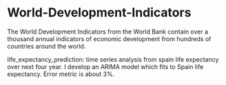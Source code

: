 # World-Development-Indicators
The World Development Indicators from the World Bank contain over a thousand annual indicators of economic development from hundreds of countries around the world.

life_expectancy_prediction: time series analysis from spain life expectancy over next four year. I develop an ARIMA model which fits to Spain life expectancy. Error metric is about 3%.
